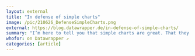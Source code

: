 ```yaml
---
layout: external
title: "In defense of simple charts"
image: /pic/210626_DefenseSimpleCharts.png
external: https://blog.datawrapper.de/in-defense-of-simple-charts/
summary: "I’m here to tell you that simple charts are great. That they’re necessary. Underappreciated. And that you should be proud of yourself if you create simple charts."
whofor: on Datawrapper ↗
categories: [article]
---
```

